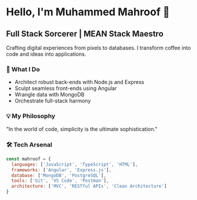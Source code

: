 # Hello, I'm Muhammed Mahroof 👋

## Full Stack Sorcerer | MEAN Stack Maestro

Crafting digital experiences from pixels to databases. I transform coffee into code and ideas into applications.

### 🚀 What I Do

- Architect robust back-ends with Node.js and Express
- Sculpt seamless front-ends using Angular
- Wrangle data with MongoDB
- Orchestrate full-stack harmony

### 💡 My Philosophy

"In the world of code, simplicity is the ultimate sophistication."

### 🛠️ Tech Arsenal

```javascript
const mahroof = {
  languages: ['JavaScript', 'TypeScript', 'HTML'],
  frameworks: ['Angular', 'Express.js'],
  database: ['MongoDB', 'PostgreSQL'],
  tools: ['Git', 'VS Code', 'Postman'],
  architecture: ['MVC', 'RESTful APIs', 'Clean Architecture']
}
